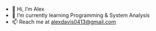 - 👋 Hi, I’m Alex
- 🌱 I’m currently learning Programming & System Analysis
- 📫 Reach me at alexdavis0413@gmail.com

<!---
alexrdavis/alexrdavis is a ✨ special ✨ repository because its `README.md` (this file) appears on your GitHub profile.
You can click the Preview link to take a look at your changes.
--->
